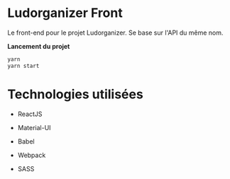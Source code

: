 # Ludorganizer Front

Le front-end pour le projet Ludorganizer. Se base sur l'API du même nom.

**Lancement du projet**

```bash
yarn
yarn start
```

# Technologies utilisées

- ReactJS

- Material-UI

- Babel

- Webpack

- SASS
